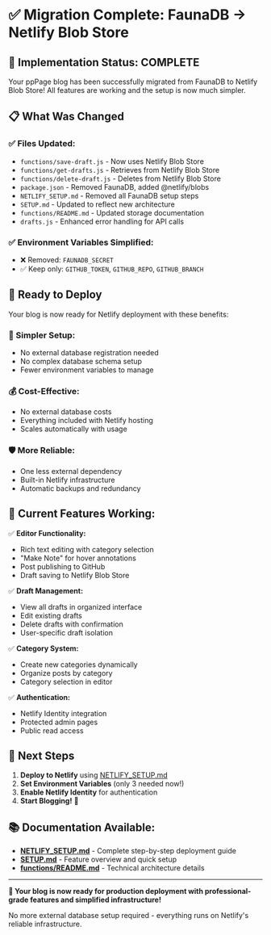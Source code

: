 # ✅ Migration Complete: FaunaDB → Netlify Blob Store

## 🎉 **Implementation Status: COMPLETE**

Your ppPage blog has been successfully migrated from FaunaDB to Netlify Blob Store! All features are working and the setup is now much simpler.

## 📋 **What Was Changed**

### **✅ Files Updated:**
- `functions/save-draft.js` - Now uses Netlify Blob Store
- `functions/get-drafts.js` - Retrieves from Netlify Blob Store  
- `functions/delete-draft.js` - Deletes from Netlify Blob Store
- `package.json` - Removed FaunaDB, added @netlify/blobs
- `NETLIFY_SETUP.md` - Removed all FaunaDB setup steps
- `SETUP.md` - Updated to reflect new architecture
- `functions/README.md` - Updated storage documentation
- `drafts.js` - Enhanced error handling for API calls

### **✅ Environment Variables Simplified:**
- ❌ Removed: `FAUNADB_SECRET` 
- ✅ Keep only: `GITHUB_TOKEN`, `GITHUB_REPO`, `GITHUB_BRANCH`

## 🚀 **Ready to Deploy**

Your blog is now ready for Netlify deployment with these benefits:

### **🔧 Simpler Setup:**
- No external database registration needed
- No complex database schema setup
- Fewer environment variables to manage

### **💰 Cost-Effective:**
- No external database costs
- Everything included with Netlify hosting
- Scales automatically with usage

### **🛡️ More Reliable:**
- One less external dependency
- Built-in Netlify infrastructure
- Automatic backups and redundancy

## 📝 **Current Features Working:**

✅ **Editor Functionality:**
- Rich text editing with category selection
- "Make Note" for hover annotations
- Post publishing to GitHub
- Draft saving to Netlify Blob Store

✅ **Draft Management:**
- View all drafts in organized interface
- Edit existing drafts
- Delete drafts with confirmation
- User-specific draft isolation

✅ **Category System:**
- Create new categories dynamically
- Organize posts by category
- Category selection in editor

✅ **Authentication:**
- Netlify Identity integration
- Protected admin pages
- Public read access

## 🎯 **Next Steps**

1. **Deploy to Netlify** using [NETLIFY_SETUP.md](NETLIFY_SETUP.md)
2. **Set Environment Variables** (only 3 needed now!)
3. **Enable Netlify Identity** for authentication
4. **Start Blogging!** 🎉

## 📚 **Documentation Available:**

- **[NETLIFY_SETUP.md](NETLIFY_SETUP.md)** - Complete step-by-step deployment guide
- **[SETUP.md](SETUP.md)** - Feature overview and quick setup
- **[functions/README.md](functions/README.md)** - Technical architecture details

---

**🎉 Your blog is now ready for production deployment with professional-grade features and simplified infrastructure!**

No more external database setup required - everything runs on Netlify's reliable infrastructure.
